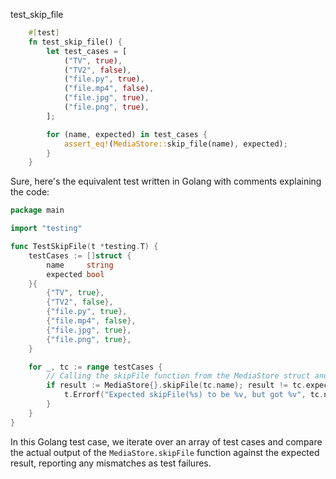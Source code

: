 test_skip_file

```rust
    #[test]
    fn test_skip_file() {
        let test_cases = [
            ("TV", true),
            ("TV2", false),
            ("file.py", true),
            ("file.mp4", false),
            ("file.jpg", true),
            ("file.png", true),
        ];

        for (name, expected) in test_cases {
            assert_eq!(MediaStore::skip_file(name), expected);
        }
    }
```


Sure, here's the equivalent test written in Golang with comments explaining the code:

```go
package main

import "testing"

func TestSkipFile(t *testing.T) {
    testCases := []struct {
        name     string
        expected bool
    }{
        {"TV", true},
        {"TV2", false},
        {"file.py", true},
        {"file.mp4", false},
        {"file.jpg", true},
        {"file.png", true},
    }

    for _, tc := range testCases {
        // Calling the skipFile function from the MediaStore struct and checking if it returns the expected result
        if result := MediaStore{}.skipFile(tc.name); result != tc.expected {
            t.Errorf("Expected skipFile(%s) to be %v, but got %v", tc.name, tc.expected, result)
        }
    }
}
```

In this Golang test case, we iterate over an array of test cases and compare the actual output of the `MediaStore.skipFile` function against the expected result, reporting any mismatches as test failures.